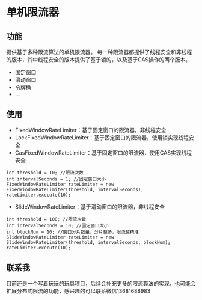 # 单机限流器

## 功能

提供基于多种限流算法的单机限流器。 每一种限流器都提供了线程安全和非线程的版本，其中线程安全的版本提供了基于锁的，以及基于CAS操作的两个版本。
- 固定窗口
- 滑动窗口
- 令牌桶
- ...

## 使用

- FixedWindowRateLimiter：基于固定窗口的限流器，非线程安全
- LockFixedWindowRateLimiter：基于固定窗口的限流器，使用锁实现线程安全
- CasFixedWindowRateLimiter：基于固定窗口的限流器，使用CAS实现线程安全
```
int threshold = 10; //限流次数
int intervalSeconds = 1; //固定窗口大小
FixedWindowRateLimiter rateLimiter = new FixedWindowRateLimiter(threshold, intervalSeconds);
rateLimiter.execute(10);
```

- SlideWindowRateLimiter：基于滑动窗口的限流器，非线程安全
```
int threshold = 100; //限流次数
int intervalSeconds = 10; //固定窗口大小
int blockNum = 10; //窗口分片数量，分片越多，限流越精准
SlideWindowRateLimiter rateLimiter = new SlideWindowRateLimiter(threshold, intervalSeconds, blockNum);
rateLimiter.execute(10);
```

## 联系我
目前还是一个写着玩玩的玩具项目，后续会补充更多的限流算法的实现，也可能会扩展分布式限流的功能，感兴趣的可以联系微信13681688983
